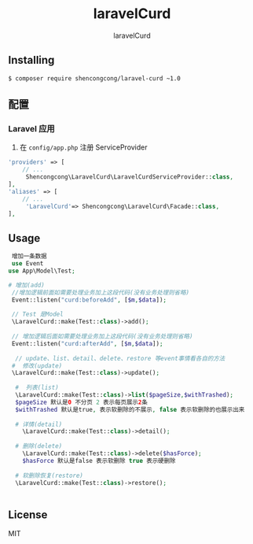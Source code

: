 <h1 align="center"> laravelCurd </h1>

<p align="center"> laravelCurd </p>


## Installing

```shell
$ composer require shencongcong/laravel-curd ~1.0
```

## 配置

### Laravel 应用

1. 在 `config/app.php` 注册 ServiceProvider

```php
'providers' => [
    // ...
     Shencongcong\LaravelCurd\LaravelCurdServiceProvider::class,
],
'aliases' => [
    // ...
     'LaravelCurd'=> Shencongcong\LaravelCurd\Facade::class,
],
```

## Usage

```php
 增加一条数据 
 use Event
use App\Model\Test;

# 增加(add)
 //增加逻辑前面如需要处理业务加上这段代码(没有业务处理则省略)
 Event::listen("curd:beforeAdd", [$m,$data]);
 
 // Test 是Model
 \LaravelCurd::make(Test::class)->add();
 
 // 增加逻辑后面如需要处理业务加上这段代码(没有业务处理则省略)
 Event::listen("curd:afterAdd", [$m,$data]);
   
  // update、list、detail、delete、restore 等event事情看各自的方法
 #  修改(update)
 \LaravelCurd::make(Test::class)->update();
 
  #  列表(list)
  \LaravelCurd::make(Test::class)->list($pageSize,$withTrashed);
  $pageSize 默认是0 不分页 2 表示每页展示2条
  $withTrashed 默认是true, 表示软删除的不展示, false 表示软删除的也展示出来
  
  # 详情(detail)
    \LaravelCurd::make(Test::class)->detail();
  
  # 删除(delete)
    \LaravelCurd::make(Test::class)->delete($hasForce);
    $hasForce 默认是false 表示软删除 true 表示硬删除
    
  # 软删除恢复(restore)
  \LaravelCurd::make(Test::class)->restore();
  
```



## License

MIT